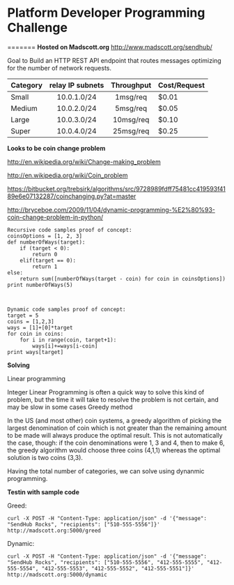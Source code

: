 # Platform Developer Programming Challenge
=======
<b>Hosted on Madscott.org</b>
http://www.madscott.org/sendhub/

Goal to Build an HTTP REST API endpoint that routes messages optimizing for the number of 
network requests. 

|Category	| relay IP subnets	| Throughput	| Cost/Request| 
|:----------	|:----------:		|:------------:	|:---------|
|Small		|10.0.1.0/24		|1msg/req	|$0.01|
|Medium		|10.0.2.0/24		|5msg/req	|$0.05|
|Large		|10.0.3.0/24		|10msg/req	|$0.10|
|Super		|10.0.4.0/24		|25msg/req	|$0.25|

<b>Looks to be coin change problem</b>

http://en.wikipedia.org/wiki/Change-making_problem

http://en.wikipedia.org/wiki/Coin_problem

https://bitbucket.org/trebsirk/algorithms/src/9728989fdff75481cc419593f4189e6e07132287/coinchanging.py?at=master

http://bryceboe.com/2009/11/04/dynamic-programming-%E2%80%93-coin-change-problem-in-python/

	Recursive code samples proof of concept:
	coinsOptions = [1, 2, 3]
	def numberOfWays(target):
		if (target < 0):
			return 0
		elif(target == 0):
			return 1
	else:
		return sum([numberOfWays(target - coin) for coin in coinsOptions])
	print numberOfWays(5)



	Dynamic code samples proof of concept:
	target = 5
	coins = [1,2,3]
	ways = [1]+[0]*target
	for coin in coins:
		for i in range(coin, target+1):
			ways[i]+=ways[i-coin]
	print ways[target]

<b>Solving</b>

Linear programming

Integer Linear Programming is often a quick way to solve this kind of problem, but the time it will take to resolve the problem is not certain, and may be slow in some cases
Greedy method

In the US (and most other) coin systems, a greedy algorithm of picking the largest denomination of coin which is not greater than the remaining amount to be made will always produce the optimal result. This is not automatically the case, though: if the coin denominations were 1, 3 and 4, then to make 6, the greedy algorithm would choose three coins (4,1,1) whereas the optimal solution is two coins (3,3).

Having the total number of categories, we can solve using dynanmic programming. 

<b>Testin with sample code</b>

Greed:

	curl -X POST -H "Content-Type: application/json" -d '{"message": "SendHub Rocks", "recipients": ["510-555-5556"]}' http://madscott.org:5000/greed

Dynamic: 

	curl -X POST -H "Content-Type: application/json" -d '{"message": "SendHub Rocks", "recipients": ["510-555-5556", "412-555-5555", "412-555-5554", "412-555-5553", "412-555-5552", "412-555-5551"]}' http://madscott.org:5000/dynamic


